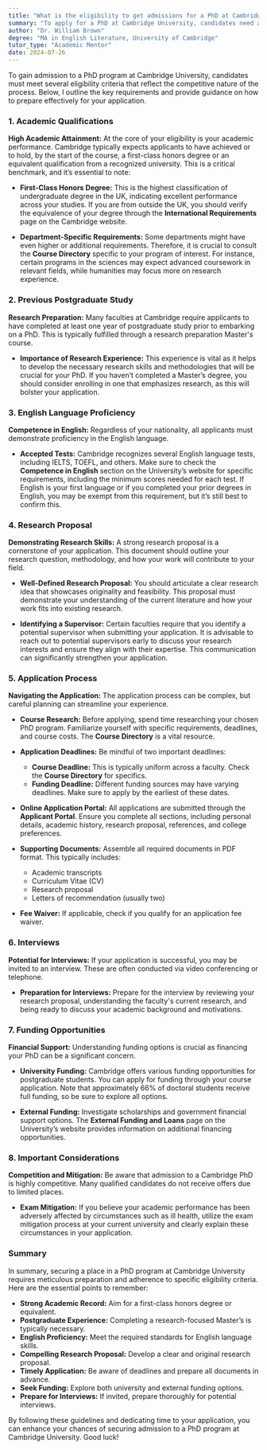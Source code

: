 ```yaml
---
title: "What is the eligibility to get admissions for a PhD at Cambridge University?"
summary: "To apply for a PhD at Cambridge University, candidates need a first-class honors degree or equivalent qualifications from a recognized university."
author: "Dr. William Brown"
degree: "MA in English Literature, University of Cambridge"
tutor_type: "Academic Mentor"
date: 2024-07-26
---
```


To gain admission to a PhD program at Cambridge University, candidates must meet several eligibility criteria that reflect the competitive nature of the process. Below, I outline the key requirements and provide guidance on how to prepare effectively for your application.

### 1. Academic Qualifications

**High Academic Attainment:**
At the core of your eligibility is your academic performance. Cambridge typically expects applicants to have achieved or to hold, by the start of the course, a first-class honors degree or an equivalent qualification from a recognized university. This is a critical benchmark, and it’s essential to note:

- **First-Class Honors Degree:** This is the highest classification of undergraduate degree in the UK, indicating excellent performance across your studies. If you are from outside the UK, you should verify the equivalence of your degree through the **International Requirements** page on the Cambridge website. 

- **Department-Specific Requirements:** Some departments might have even higher or additional requirements. Therefore, it is crucial to consult the **Course Directory** specific to your program of interest. For instance, certain programs in the sciences may expect advanced coursework in relevant fields, while humanities may focus more on research experience.

### 2. Previous Postgraduate Study

**Research Preparation:**
Many faculties at Cambridge require applicants to have completed at least one year of postgraduate study prior to embarking on a PhD. This is typically fulfilled through a research preparation Master's course. 

- **Importance of Research Experience:** This experience is vital as it helps to develop the necessary research skills and methodologies that will be crucial for your PhD. If you haven’t completed a Master’s degree, you should consider enrolling in one that emphasizes research, as this will bolster your application.

### 3. English Language Proficiency

**Competence in English:**
Regardless of your nationality, all applicants must demonstrate proficiency in the English language. 

- **Accepted Tests:** Cambridge recognizes several English language tests, including IELTS, TOEFL, and others. Make sure to check the **Competence in English** section on the University’s website for specific requirements, including the minimum scores needed for each test. If English is your first language or if you completed your prior degrees in English, you may be exempt from this requirement, but it’s still best to confirm this.

### 4. Research Proposal

**Demonstrating Research Skills:**
A strong research proposal is a cornerstone of your application. This document should outline your research question, methodology, and how your work will contribute to your field. 

- **Well-Defined Research Proposal:** You should articulate a clear research idea that showcases originality and feasibility. This proposal must demonstrate your understanding of the current literature and how your work fits into existing research. 

- **Identifying a Supervisor:** Certain faculties require that you identify a potential supervisor when submitting your application. It is advisable to reach out to potential supervisors early to discuss your research interests and ensure they align with their expertise. This communication can significantly strengthen your application.

### 5. Application Process

**Navigating the Application:**
The application process can be complex, but careful planning can streamline your experience.

- **Course Research:** Before applying, spend time researching your chosen PhD program. Familiarize yourself with specific requirements, deadlines, and course costs. The **Course Directory** is a vital resource.

- **Application Deadlines:** Be mindful of two important deadlines:
    - **Course Deadline:** This is typically uniform across a faculty. Check the **Course Directory** for specifics.
    - **Funding Deadline:** Different funding sources may have varying deadlines. Make sure to apply by the earliest of these dates.

- **Online Application Portal:** All applications are submitted through the **Applicant Portal**. Ensure you complete all sections, including personal details, academic history, research proposal, references, and college preferences. 

- **Supporting Documents:** Assemble all required documents in PDF format. This typically includes:
    - Academic transcripts
    - Curriculum Vitae (CV)
    - Research proposal
    - Letters of recommendation (usually two)

- **Fee Waiver:** If applicable, check if you qualify for an application fee waiver.

### 6. Interviews

**Potential for Interviews:**
If your application is successful, you may be invited to an interview. These are often conducted via video conferencing or telephone.

- **Preparation for Interviews:** Prepare for the interview by reviewing your research proposal, understanding the faculty's current research, and being ready to discuss your academic background and motivations.

### 7. Funding Opportunities

**Financial Support:**
Understanding funding options is crucial as financing your PhD can be a significant concern.

- **University Funding:** Cambridge offers various funding opportunities for postgraduate students. You can apply for funding through your course application. Note that approximately 66% of doctoral students receive full funding, so be sure to explore all options.

- **External Funding:** Investigate scholarships and government financial support options. The **External Funding and Loans** page on the University’s website provides information on additional financing opportunities.

### 8. Important Considerations

**Competition and Mitigation:**
Be aware that admission to a Cambridge PhD is highly competitive. Many qualified candidates do not receive offers due to limited places.

- **Exam Mitigation:** If you believe your academic performance has been adversely affected by circumstances such as ill health, utilize the exam mitigation process at your current university and clearly explain these circumstances in your application.

### Summary

In summary, securing a place in a PhD program at Cambridge University requires meticulous preparation and adherence to specific eligibility criteria. Here are the essential points to remember:

- **Strong Academic Record:** Aim for a first-class honors degree or equivalent.
- **Postgraduate Experience:** Completing a research-focused Master’s is typically necessary.
- **English Proficiency:** Meet the required standards for English language skills.
- **Compelling Research Proposal:** Develop a clear and original research proposal.
- **Timely Application:** Be aware of deadlines and prepare all documents in advance.
- **Seek Funding:** Explore both university and external funding options.
- **Prepare for Interviews:** If invited, prepare thoroughly for potential interviews.

By following these guidelines and dedicating time to your application, you can enhance your chances of securing admission to a PhD program at Cambridge University. Good luck!
    